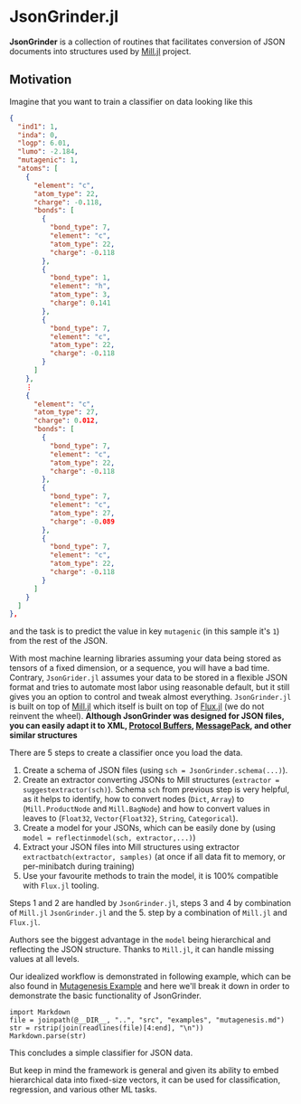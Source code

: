 # JsonGrinder.jl

**JsonGrinder** is a collection of routines that facilitates conversion of JSON documents into structures used by [Mill.jl](https://github.com/CTUAvastLab/Mill.jl) project.

## Motivation

Imagine that you want to train a classifier on data looking like this
```json
{
  "ind1": 1,
  "inda": 0,
  "logp": 6.01,
  "lumo": -2.184,
  "mutagenic": 1,
  "atoms": [
	{
	  "element": "c",
	  "atom_type": 22,
	  "charge": -0.118,
	  "bonds": [
		{
		  "bond_type": 7,
		  "element": "c",
		  "atom_type": 22,
		  "charge": -0.118
		},
		{
		  "bond_type": 1,
		  "element": "h",
		  "atom_type": 3,
		  "charge": 0.141
		},
		{
		  "bond_type": 7,
		  "element": "c",
		  "atom_type": 22,
		  "charge": -0.118
		}
	  ]
	},
	⋮
	{
	  "element": "c",
	  "atom_type": 27,
	  "charge": 0.012,
	  "bonds": [
		{
		  "bond_type": 7,
		  "element": "c",
		  "atom_type": 22,
		  "charge": -0.118
		},
		{
		  "bond_type": 7,
		  "element": "c",
		  "atom_type": 27,
		  "charge": -0.089
		},
		{
		  "bond_type": 7,
		  "element": "c",
		  "atom_type": 22,
		  "charge": -0.118
		}
	  ]
	}
  ]
},

```
and the task is to predict the value in key `mutagenic` (in this sample it's `1`) from the rest of the JSON.

With most machine learning libraries assuming your data being stored as tensors of a fixed dimension, or a sequence, you will have a bad time. 
Contrary, `JsonGrider.jl` assumes your data to be stored in a flexible JSON format and tries to automate most labor using reasonable default, but it still gives you an option to control and tweak almost everything. 
`JsonGrinder.jl` is built on top of [Mill.jl](https://github.com/CTUAvastLab/Mill.jl) which itself is built on top of [Flux.jl](https://fluxml.ai/) (we do not reinvent the wheel). 
**Although JsonGrinder was designed for JSON files, you can easily adapt it to XML, [Protocol Buffers](https://developers.google.com/protocol-buffers), [MessagePack](https://msgpack.org/index.html), and other similar structures**

There are 5 steps to create a classifier once you load the data.

1. Create a schema of JSON files (using `sch = JsonGrinder.schema(...)`).
2. Create an extractor converting JSONs to Mill structures (`extractor = suggestextractor(sch)`). 
Schema `sch` from previous step is very helpful, as it helps to identify, how to convert nodes (`Dict`, `Array`) to (`Mill.ProductNode` and `Mill.BagNode`) and how to convert values in leaves to (`Float32`, `Vector{Float32}`, `String`, `Categorical`).
3. Create a model for your JSONs, which can be easily done by (using `model = reflectinmodel(sch, extractor,...)`)
4. Extract your JSON files into Mill structures using extractor `extractbatch(extractor, samples)` (at once if all data fit to memory, or per-minibatch during training)
5. Use your favourite methods to train the model, it is 100% compatible with `Flux.jl` tooling.

Steps 1 and 2 are handled by `JsonGrinder.jl`, steps 3 and 4 by combination of `Mill.jl` `JsonGrinder.jl` and the 5. step by a combination of `Mill.jl` and `Flux.jl`.

Authors see the biggest advantage in the `model` being hierarchical and reflecting the JSON structure. Thanks to `Mill.jl`, it can handle missing values at all levels.

Our idealized workflow is demonstrated in following example, which can be also found in [Mutagenesis Example](@ref) and here we'll break it down in order to demonstrate the basic functionality of JsonGrinder.

```@eval
import Markdown
file = joinpath(@__DIR__, "..", "src", "examples", "mutagenesis.md")
str = rstrip(join(readlines(file)[4:end], "\n"))
Markdown.parse(str)
```

This concludes a simple classifier for JSON data.

But keep in mind the framework is general and given its ability to embed hierarchical data into fixed-size vectors, it can be used for classification, regression, and various other ML tasks.
